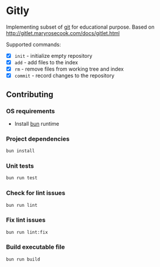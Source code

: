# Gitly

Implementing subset of [git](https://git-scm.com/) for educational purpose. Based on http://gitlet.maryrosecook.com/docs/gitlet.html

Supported commands:

- [x] `init` - initialize empty repository
- [x] `add` - add files to the index
- [x] `rm` - remove files from working tree and index
- [x] `commit` - record changes to the repository

## Contributing

### OS requirements

- Install [bun](https://bun.sh/) runtime

### Project dependencies

```bash
bun install
```

### Unit tests

```bash
bun run test
```

### Check for lint issues

```bash
bun run lint
```

### Fix lint issues

```bash
bun run lint:fix
```

### Build executable file

```bash
bun run build
```
